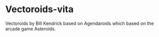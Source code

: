 # Vectoroids-vita
Vectoroids by Bill Kendrick based on Agendaroids which based on the arcade game Asteroids. 

